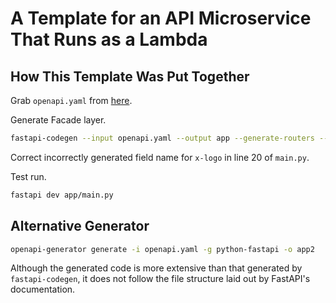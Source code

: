 # A Template for an API Microservice That Runs as a Lambda

## How This Template Was Put Together

Grab `openapi.yaml` from [here](https://github.com/psvehla/openapi-template/blob/peter/openapi.yaml).

Generate Facade layer.

```bash
fastapi-codegen --input openapi.yaml --output app --generate-routers --output-model-type pydantic_v2.BaseModel
```

Correct incorrectly generated field name for `x-logo` in line 20 of `main.py`.

Test run.

```bash
fastapi dev app/main.py
```

## Alternative Generator

```bash
openapi-generator generate -i openapi.yaml -g python-fastapi -o app2
```

Although the generated code is more extensive than that generated by `fastapi-codegen`, it does not follow the file structure laid out by FastAPI's documentation.

